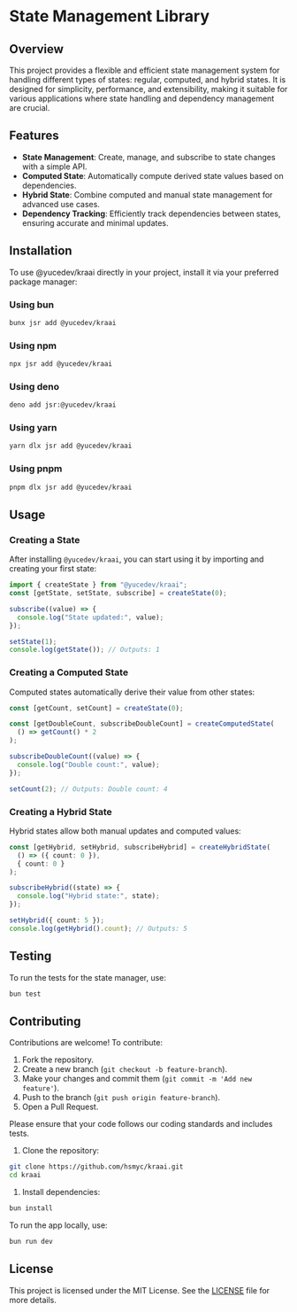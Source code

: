 # State Management Library

## Overview

This project provides a flexible and efficient state management system for handling different types of states: regular, computed, and hybrid states. It is designed for simplicity, performance, and extensibility, making it suitable for various applications where state handling and dependency management are crucial.

## Features

- **State Management**: Create, manage, and subscribe to state changes with a simple API.
- **Computed State**: Automatically compute derived state values based on dependencies.
- **Hybrid State**: Combine computed and manual state management for advanced use cases.
- **Dependency Tracking**: Efficiently track dependencies between states, ensuring accurate and minimal updates.

## Installation

To use @yucedev/kraai directly in your project, install it via your preferred package manager:

### Using bun

```bash
bunx jsr add @yucedev/kraai
```

### Using npm

```bash
npx jsr add @yucedev/kraai
```

### Using deno

```bash
deno add jsr:@yucedev/kraai
```

### Using yarn

```bash
yarn dlx jsr add @yucedev/kraai
```

### Using pnpm

```bash
pnpm dlx jsr add @yucedev/kraai
```

## Usage

### Creating a State

After installing `@yucedev/kraai`, you can start using it by importing and creating your first state:

```typescript
import { createState } from "@yucedev/kraai";
const [getState, setState, subscribe] = createState(0);

subscribe((value) => {
  console.log("State updated:", value);
});

setState(1);
console.log(getState()); // Outputs: 1
```

### Creating a Computed State

Computed states automatically derive their value from other states:

```typescript
const [getCount, setCount] = createState(0);

const [getDoubleCount, subscribeDoubleCount] = createComputedState(
  () => getCount() * 2
);

subscribeDoubleCount((value) => {
  console.log("Double count:", value);
});

setCount(2); // Outputs: Double count: 4
```

### Creating a Hybrid State

Hybrid states allow both manual updates and computed values:

```typescript
const [getHybrid, setHybrid, subscribeHybrid] = createHybridState(
  () => ({ count: 0 }),
  { count: 0 }
);

subscribeHybrid((state) => {
  console.log("Hybrid state:", state);
});

setHybrid({ count: 5 });
console.log(getHybrid().count); // Outputs: 5
```

## Testing

To run the tests for the state manager, use:

```bash
bun test
```

## Contributing

Contributions are welcome! To contribute:

1. Fork the repository.
2. Create a new branch (`git checkout -b feature-branch`).
3. Make your changes and commit them (`git commit -m 'Add new feature'`).
4. Push to the branch (`git push origin feature-branch`).
5. Open a Pull Request.

Please ensure that your code follows our coding standards and includes tests.

1. Clone the repository:

```bash
git clone https://github.com/hsmyc/kraai.git
cd kraai
```

1. Install dependencies:

```bash
bun install
```

To run the app locally, use:

```bash
bun run dev
```

## License

This project is licensed under the MIT License. See the [LICENSE](LICENSE) file for more details.
